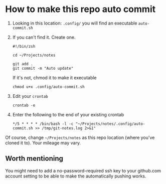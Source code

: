 # How to make this repo auto commit

1.  Looking in this location: `.config/` you will find an executable `auto-commit.sh`

2.  If you can't find it. Create one.

        #!/bin/zsh

        cd ~/Projects/notes

        git add .
        git commit -m "Auto update"

    If it's not, chmod it to make it executable

        chmod u+x .config/auto-commit.sh

3.  Edit your `crontab`

        crontab -e

4.  Enter the following to the end of your existing crontab

        */5 * * * * /bin/bash -l -c "~/Projects/notes/.config/auto-commit.sh >> /tmp/git-notes.log 2>&1"

Of course, change `~/Projects/notes` as this repo location (where you've cloned it to). Your mileage may vary.

## Worth mentioning

You might need to add a no-password-required ssh key to your github.com account setting to be able to make the automatically pushing works.
